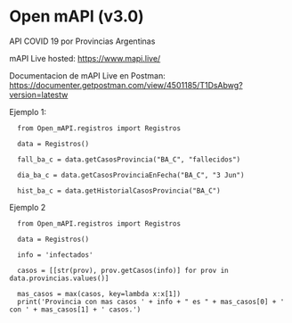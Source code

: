 # Open mAPI (v3.0)
API COVID 19 por Provincias Argentinas

mAPI Live hosted: https://www.mapi.live/

Documentacion de mAPI Live en Postman: https://documenter.getpostman.com/view/4501185/T1DsAbwg?version=latestw

Ejemplo 1:

```
  from Open_mAPI.registros import Registros

  data = Registros()

  fall_ba_c = data.getCasosProvincia("BA_C", "fallecidos")

  dia_ba_c = data.getCasosProvinciaEnFecha("BA_C", "3 Jun")

  hist_ba_c = data.getHistorialCasosProvincia("BA_C")
```
Ejemplo 2

```
  from Open_mAPI.registros import Registros

  data = Registros()

  info = 'infectados'

  casos = [[str(prov), prov.getCasos(info)] for prov in data.provincias.values()]

  mas_casos = max(casos, key=lambda x:x[1])
  print('Provincia con mas casos ' + info + " es " + mas_casos[0] + ' con ' + mas_casos[1] + ' casos.')
```

